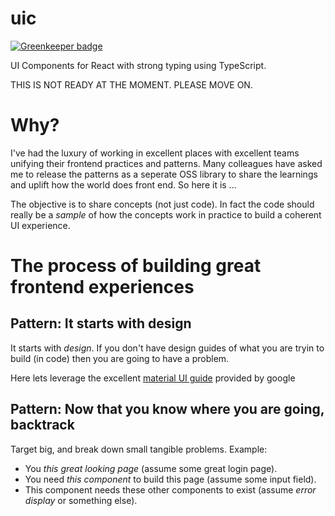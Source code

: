 # uic

[![Greenkeeper badge](https://badges.greenkeeper.io/basarat/uic.svg)](https://greenkeeper.io/)

UI Components for React with strong typing using TypeScript.

THIS IS NOT READY AT THE MOMENT. PLEASE MOVE ON.

# Why? 
I've had the luxury of working in excellent places with excellent teams unifying their frontend practices and patterns. Many colleagues have asked me to release the patterns as a seperate OSS library to share the learnings and uplift how the world does front end. So here it is ...

The objective is to share concepts (not just code). In fact the code should really be a *sample* of how the concepts work in practice to build a coherent UI experience.

# The process of building great frontend experiences

## Pattern: It starts with design
It starts with *design*. If you don't have design guides of what you are tryin to build (in code) then you are going to have a problem. 

Here lets leverage the excellent [material UI guide](https://material.io/guidelines/) provided by google


## Pattern: Now that you know where you are going, backtrack
Target big, and break down small tangible problems. Example: 
* You *this great looking page* (assume some great login page). 
* You need *this component* to build this page (assume some input field). 
* This component needs these other components to exist (assume *error display* or something else).
